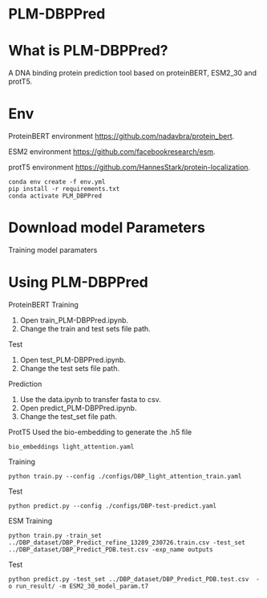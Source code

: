 # PLM-DBPPred

What is PLM-DBPPred?
=============
A DNA binding protein prediction tool based on proteinBERT, ESM2_30 and protT5.

Env
=============
ProteinBERT environment https://github.com/nadavbra/protein_bert.

ESM2 environment https://github.com/facebookresearch/esm.

protT5 environment https://github.com/HannesStark/protein-localization.
```
conda env create -f env.yml
pip install -r requirements.txt
conda activate PLM_DBPPred
```
Download model Parameters
=============
Training model paramaters


Using PLM-DBPPred
=============
ProteinBERT
Training
1. Open train_PLM-DBPPred.ipynb.
2. Change the train and test sets file path.

Test
1. Open test_PLM-DBPPred.ipynb.
2. Change the test sets file path.

Prediction
1. Use the data.ipynb to transfer fasta to csv.
2. Open predict_PLM-DBPPred.ipynb.
3. Change the test_set file path.

ProtT5
Used the bio-embedding to generate the .h5 file
```
bio_embeddings light_attention.yaml
```
Training
```
python train.py --config ./configs/DBP_light_attention_train.yaml
```
Test
```
python predict.py --config ./configs/DBP-test-predict.yaml  
```

ESM
Training
```
python train.py -train_set ../DBP_dataset/DBP_Predict_refine_13289_230726.train.csv -test_set ../DBP_dataset/DBP_Predict_PDB.test.csv -exp_name outputs
```
Test
```
python predict.py -test_set ../DBP_dataset/DBP_Predict_PDB.test.csv  -o run_result/ -m ESM2_30_model_param.t7
   
